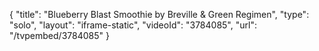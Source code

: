 {
    "title": "Blueberry Blast Smoothie by Breville & Green Regimen",
    "type": "solo",
    "layout": "iframe-static",
    "videoId": "3784085",
    "url": "\/tvpembed\/3784085"
}
